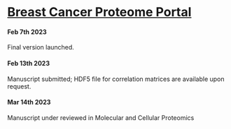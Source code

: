 # [Breast Cancer Proteome Portal](http://breastcancerproteome.org)
#### Feb 7th 2023
Final version launched.
#### Feb 13th 2023
Manuscript submitted; HDF5 file for correlation matrices are available upon request.
#### Mar 14th 2023
Manuscript under reviewed in Molecular and Cellular Proteomics
